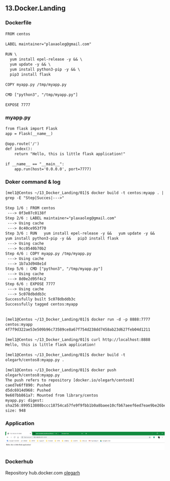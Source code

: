 ## 13.Docker.Landing

### Dockerfile

```
FROM centos

LABEL maintainer="plaxaoleg@gmail.com"

RUN \
  yum install epel-release -y && \
  yum update -y && \
  yum install python3-pip -y && \
  pip3 install flask

COPY myapp.py /tmp/myapp.py

CMD ["python3", "/tmp/myapp.py"]

EXPOSE 7777
```

### myapp.py

```
from flask import Flask
app = Flask(__name__)

@app.route('/')
def index():
    return "Hello, this is little flask application!"

if __name__ == "__main__":
    app.run(host='0.0.0.0', port=7777)
```

### Doker command & log

```
[mel1@Centos ~/13_Docker_Landing/01]$ docker build -t centos:myapp . | grep -E "Step|Succes|--->"

Step 1/6 : FROM centos
 ---> 0f3e07c0138f
Step 2/6 : LABEL maintainer="plaxaoleg@gmail.com"
 ---> Using cache
 ---> 8c40ce953f70
Step 3/6 : RUN   yum install epel-release -y &&   yum update -y &&   yum install python3-pip -y &&   pip3 install flask
 ---> Using cache
 ---> 9cc0540b70b2
Step 4/6 : COPY myapp.py /tmp/myapp.py
 ---> Using cache
 ---> 1b7a3d948e1d
Step 5/6 : CMD ["python3", "/tmp/myapp.py"]
 ---> Using cache
 ---> 8d0e2d95f4c2
Step 6/6 : EXPOSE 7777
 ---> Using cache
 ---> 5c078dbddb3c
Successfully built 5c078dbddb3c
Successfully tagged centos:myapp


[mel1@Centos ~/13_Docker_Landing/01]$ docker run -d -p 8888:7777 centos:myapp
4f7f9d322ae53e509b96c73589ce8a67f754d238dd7458ab23d627feb04d1211

[mel1@Centos ~/13_Docker_Landing/01]$ curl http://localhost:8888
Hello, this is little flask application!

[mel1@Centos ~/13_Docker_Landing/01]$ docker build -t olegarh/centos8:myapp.py .

[mel1@Centos ~/13_Docker_Landing/01]$ docker push olegarh/centos8:myapp.py
The push refers to repository [docker.io/olegarh/centos8]
caed7e6ff890: Pushed
d5dc6914d968: Pushed
9e607bb861a7: Mounted from library/centos
myapp.py: digest: sha256:899513808bccc18754ca57fe9f9fbb1b0a8baee10cfb67aeef6ed7eae9be26be size: 948
```

### Application

![alt text](https://github.com/OlegPlaxa/sa.it-academy.by/blob/m-sa2-10-19/olegplaxa/13.Docker.Lading/flask.PNG)

### Dockerhub

Repository hub.docker.com [olegarh](https://hub.docker.com/repository/docker/olegarh/centos8)